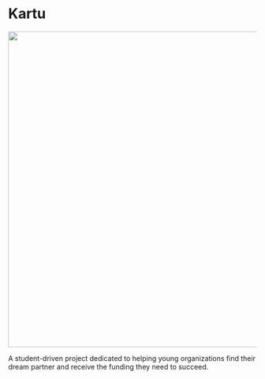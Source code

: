 # Kartu

<img src="https://i.imgur.com/Pl18335.png" style=" width: 40rem; height: 40rem;">

A student-driven project dedicated to helping young organizations find their dream partner and receive the funding they
need to succeed.